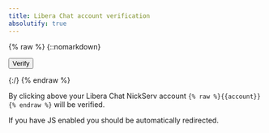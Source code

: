 ```yaml
---
title: Libera Chat account verification
absolutify: true
---
```


{% raw %}
{::nomarkdown}
<!-- markdownlint-disable MD033 -->

<div class="verification">
  <form method="POST" action="{{target}}">
    <input type="submit" value="Verify">
  </form>
  <script>
    /*
    const form = document.getElementById('verification-form')
    form.submit()
    */
  </script>
</div>

{:/}
{% endraw %}

By clicking above your Libera Chat NickServ account
`{% raw %}{{account}}{% endraw %}` will be verified.

If you have JS enabled you should be automatically redirected.

